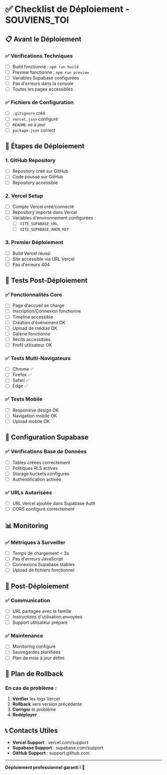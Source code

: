 # ✅ Checklist de Déploiement - SOUVIENS_TOI

## 📋 Avant le Déploiement

### ✅ **Vérifications Techniques**
- [ ] Build fonctionne : `npm run build`
- [ ] Preview fonctionne : `npm run preview`
- [ ] Variables Supabase configurées
- [ ] Pas d'erreurs dans la console
- [ ] Toutes les pages accessibles

### ✅ **Fichiers de Configuration**
- [ ] `.gitignore` créé
- [ ] `vercel.json` configuré
- [ ] `README.md` à jour
- [ ] `package.json` correct

## 🚀 **Étapes de Déploiement**

### 1. **GitHub Repository**
- [ ] Repository créé sur GitHub
- [ ] Code poussé sur GitHub
- [ ] Repository accessible

### 2. **Vercel Setup**
- [ ] Compte Vercel créé/connecté
- [ ] Repository importé dans Vercel
- [ ] Variables d'environnement configurées :
  - [ ] `VITE_SUPABASE_URL`
  - [ ] `VITE_SUPABASE_ANON_KEY`

### 3. **Premier Déploiement**
- [ ] Build Vercel réussi
- [ ] Site accessible via URL Vercel
- [ ] Pas d'erreurs 404

## 🧪 **Tests Post-Déploiement**

### ✅ **Fonctionnalités Core**
- [ ] Page d'accueil se charge
- [ ] Inscription/Connexion fonctionne
- [ ] Timeline accessible
- [ ] Création d'événement OK
- [ ] Upload de médias OK
- [ ] Galerie fonctionne
- [ ] Récits accessibles
- [ ] Profil utilisateur OK

### ✅ **Tests Multi-Navigateurs**
- [ ] Chrome ✅
- [ ] Firefox ✅
- [ ] Safari ✅
- [ ] Edge ✅

### ✅ **Tests Mobile**
- [ ] Responsive design OK
- [ ] Navigation mobile OK
- [ ] Upload mobile OK

## 🔧 **Configuration Supabase**

### ✅ **Vérifications Base de Données**
- [ ] Tables créées correctement
- [ ] Politiques RLS actives
- [ ] Storage buckets configurés
- [ ] Authentification activée

### ✅ **URLs Autorisées**
- [ ] URL Vercel ajoutée dans Supabase Auth
- [ ] CORS configuré correctement

## 📊 **Monitoring**

### ✅ **Métriques à Surveiller**
- [ ] Temps de chargement < 3s
- [ ] Pas d'erreurs JavaScript
- [ ] Connexions Supabase stables
- [ ] Upload de fichiers fonctionnel

## 🎯 **Post-Déploiement**

### ✅ **Communication**
- [ ] URL partagée avec la famille
- [ ] Instructions d'utilisation envoyées
- [ ] Support utilisateur préparé

### ✅ **Maintenance**
- [ ] Monitoring configuré
- [ ] Sauvegardes planifiées
- [ ] Plan de mise à jour défini

## 🚨 **Plan de Rollback**

### En cas de problème :
1. **Vérifier** les logs Vercel
2. **Rollback** vers version précédente
3. **Corriger** le problème
4. **Redéployer**

## 📞 **Contacts Utiles**

- **Vercel Support** : vercel.com/support
- **Supabase Support** : supabase.com/support
- **GitHub Support** : support.github.com

---

**Déploiement professionnel garanti ! 🎯**
